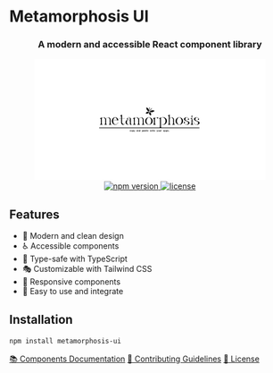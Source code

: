 # Metamorphosis UI

<div align="center">
  <h3>A modern and accessible React component library</h3>
</div>

<div align="center">
  <img src="./public/metamorphosis.png" alt="npm version" />
</div>

<div align="center">
  <a href="https://www.npmjs.com/package/metamorphosis-ui">
    <img src="https://img.shields.io/npm/v/metamorphosis-ui" alt="npm version" />
  </a>
  <a href="LICENSE">
    <img src="https://img.shields.io/npm/l/metamorphosis-ui" alt="license" />
  </a>
</div>

## Features

- 🎨 Modern and clean design
- ♿️ Accessible components
- 🎯 Type-safe with TypeScript
- 🎭 Customizable with Tailwind CSS
- 📱 Responsive components
- 🚀 Easy to use and integrate

## Installation

```bash
npm install metamorphosis-ui
```

<div align="left">
    <a href="COMPONENTS.md">📚 Components Documentation</a> 
    <a href="CONTRIBUTING.md">🤝 Contributing Guidelines</a> 
    <a href="LICENSE">📜 License</a> 
</div> 